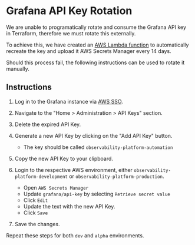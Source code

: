 # Grafana API Key Rotation

We are unable to programatically rotate and consume the Grafana API key in Terraform, therefore we must rotate this externally.

To achieve this, we have created an [AWS Lambda function](https://github.com/ministryofjustice/modernisation-platform-environments/blob/8a569e5454739af170d6e8d7883bf03d6a65f258/terraform/environments/observability-platform/lambda-functions.tf#L1) to automatically recreate the key and upload it AWS Secrets Manager every 14 days.

Should this process fail, the following instructions can be used to  rotate it manually.

## Instructions

1. Log in to the Grafana instance via [AWS SSO](https://moj.awsapps.com/start#/).

1. Navigate to the "Home > Administration > API Keys" section.

1. Delete the expired API Key.

1. Generate a new API Key by clicking on the "Add API Key" button.

    - The key should be called `observability-platform-automation`

1. Copy the new API Key to your clipboard.

1. Login to the respective AWS environment, either `observability-platform-development` or `observability-platform-production`.

    - Open `AWS Secrets Manager`
    - Update `grafana/api-key` by selecting `Retrieve secret value`
    - Click `Edit`
    - Update the text with the new API Key.
    - Click `Save`

1. Save the changes.

Repeat these steps for both `dev` and `alpha` environments.
